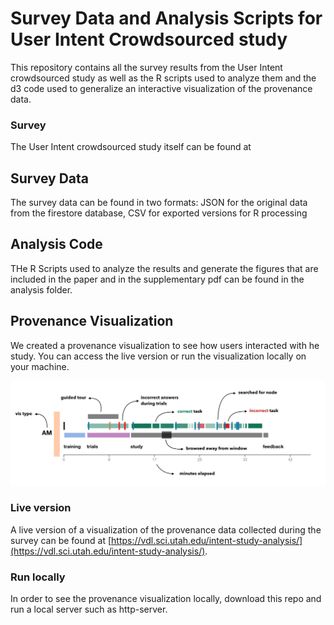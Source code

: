 # Survey Data and Analysis Scripts for User Intent Crowdsourced study

This repository contains all the survey results from the User Intent crowdsourced study as well as the R scripts used to analyze them and the d3 code used to generalize an interactive visualization of the provenance data.


### Survey 
The User Intent crowdsourced study itself can be found at  
<!-- [https://github.com/visdesignlab/mvnv-study](https://github.com/visdesignlab/mvnv-study). -->

## Survey Data

The survey data can be found in two formats: JSON for the original data from the firestore database, CSV for exported versions for R processing
## Analysis Code

THe R Scripts used to analyze the results and generate the figures that are included in the paper and in the supplementary pdf can be found in the analysis folder.

## Provenance Visualization

We created a provenance visualization to see how users interacted with he study. You can access the live version or run the visualization locally on your machine.

![ProvenanceVis](provenance.png)

### Live version

A live version of a visualization of the provenance data collected during the survey can be found at [https://vdl.sci.utah.edu/intent-study-analysis/](https://vdl.sci.utah.edu/intent-study-analysis/).

### Run locally

In order to see the provenance visualization locally, download this repo and run a local server such as http-server.

